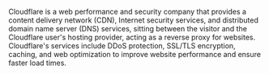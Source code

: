 Cloudflare is a web performance and security company that provides a content delivery network (CDN), Internet security services, and distributed domain name server (DNS) services, sitting between the visitor and the Cloudflare user's hosting provider, acting as a reverse proxy for websites. Cloudflare's services include DDoS protection, SSL/TLS encryption, caching, and web optimization to improve website performance and ensure faster load times.

